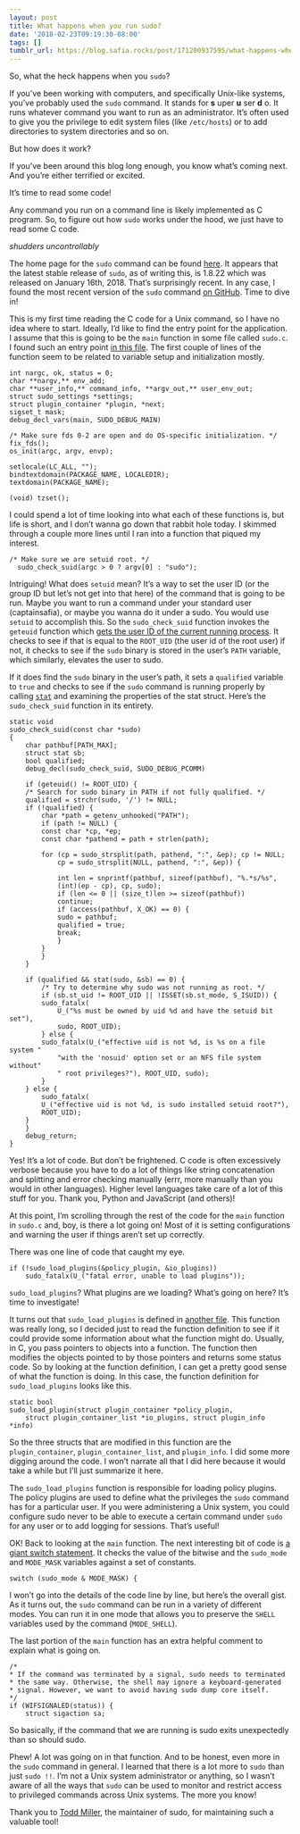 ```yaml
---
layout: post
title: What happens when you run sudo?
date: '2018-02-23T09:19:30-08:00'
tags: []
tumblr_url: https://blog.safia.rocks/post/171200937595/what-happens-when-you-run-sudo
---
```

So, what the heck happens when you `sudo`?

If you’ve been working with computers, and specifically Unix-like systems, you’ve probably used the `sudo` command. It stands for **s** uper **u** ser **d** o. It runs whatever command you want to run as an administrator. It’s often used to give you the privilege to edit system files (like `/etc/hosts`) or to add directories to system directories and so on.

But how does it work?

If you’ve been around this blog long enough, you know what’s coming next. And you’re either terrified or excited.

It’s time to read some code!

Any command you run on a command line is likely implemented as C program. So, to figure out how `sudo` works under the hood, we just have to read some C code.

_shudders uncontrollably_

The home page for the `sudo` command can be found [here](https://www.sudo.ws). It appears that the latest stable release of `sudo`, as of writing this, is 1.8.22 which was released on January 16th, 2018. That’s surprisingly recent. In any case, I found the most recent version of the `sudo` command [on GitHub](https://github.com/millert/sudo/tree/fc82a16655e566277678d2530e85f6bdf2d63b83). Time to dive in!

This is my first time reading the C code for a Unix command, so I have no idea where to start. Ideally, I’d like to find the entry point for the application. I assume that this is going to be the `main` function in some file called `sudo.c`. I found such an entry point [in this file](https://github.com/millert/sudo/blob/fc82a16655e566277678d2530e85f6bdf2d63b83/src/sudo.c#L131). The first couple of lines of the function seem to be related to variable setup and initialization mostly.

    int nargc, ok, status = 0;
    char **nargv,** env_add;
    char **user_info,** command_info, **argv_out,** user_env_out;
    struct sudo_settings *settings;
    struct plugin_container *plugin, *next;
    sigset_t mask;
    debug_decl_vars(main, SUDO_DEBUG_MAIN)
    
    /* Make sure fds 0-2 are open and do OS-specific initialization. */
    fix_fds();
    os_init(argc, argv, envp);
    
    setlocale(LC_ALL, "");
    bindtextdomain(PACKAGE_NAME, LOCALEDIR);
    textdomain(PACKAGE_NAME);
    
    (void) tzset();

I could spend a lot of time looking into what each of these functions is, but life is short, and I don’t wanna go down that rabbit hole today. I skimmed through a couple more lines until I ran into a function that piqued my interest.

    /* Make sure we are setuid root. */
      sudo_check_suid(argc > 0 ? argv[0] : "sudo");

Intriguing! What does `setuid` mean? It’s a way to set the user ID (or the group ID but let’s not get into that here) of the command that is going to be run. Maybe you want to run a command under your standard user (captainsafia), or maybe you wanna do it under a sudo. You would use `setuid` to accomplish this. So the `sudo_check_suid` function invokes the `geteuid` function which [gets the user ID of the current running process](https://linux.die.net/man/2/geteuid). It checks to see if that is equal to the `ROOT_UID` (the user id of the root user) if not, it checks to see if the `sudo` binary is stored in the user’s `PATH` variable, which similarly, elevates the user to sudo.

If it does find the `sudo` binary in the user’s path, it sets a `qualified` variable to `true` and checks to see if the `sudo` command is running properly by calling [`stat`](http://man7.org/linux/man-pages/man2/stat.2.html) and examining the properties of the stat struct. Here’s the `sudo_check_suid` function in its entirety.

    static void
    sudo_check_suid(const char *sudo)
    {
        char pathbuf[PATH_MAX];
        struct stat sb;
        bool qualified;
        debug_decl(sudo_check_suid, SUDO_DEBUG_PCOMM)
    
        if (geteuid() != ROOT_UID) {
        /* Search for sudo binary in PATH if not fully qualified. */
        qualified = strchr(sudo, '/') != NULL;
        if (!qualified) {
            char *path = getenv_unhooked("PATH");
            if (path != NULL) {
            const char *cp, *ep;
            const char *pathend = path + strlen(path);
    
            for (cp = sudo_strsplit(path, pathend, ":", &ep); cp != NULL;
                cp = sudo_strsplit(NULL, pathend, ":", &ep)) {
    
                int len = snprintf(pathbuf, sizeof(pathbuf), "%.*s/%s",
                (int)(ep - cp), cp, sudo);
                if (len <= 0 || (size_t)len >= sizeof(pathbuf))
                continue;
                if (access(pathbuf, X_OK) == 0) {
                sudo = pathbuf;
                qualified = true;
                break;
                }
            }
            }
        }
    
        if (qualified && stat(sudo, &sb) == 0) {
            /* Try to determine why sudo was not running as root. */
            if (sb.st_uid != ROOT_UID || !ISSET(sb.st_mode, S_ISUID)) {
            sudo_fatalx(
                U_("%s must be owned by uid %d and have the setuid bit set"),
                sudo, ROOT_UID);
            } else {
            sudo_fatalx(U_("effective uid is not %d, is %s on a file system "
                "with the 'nosuid' option set or an NFS file system without"
                " root privileges?"), ROOT_UID, sudo);
            }
        } else {
            sudo_fatalx(
            U_("effective uid is not %d, is sudo installed setuid root?"),
            ROOT_UID);
        }
        }
        debug_return;
    }

Yes! It’s a lot of code. But don’t be frightened. C code is often excessively verbose because you have to do a lot of things like string concatenation and splitting and error checking manually (errr, more manually than you would in other languages). Higher level languages take care of a lot of this stuff for you. Thank you, Python and JavaScript (and others)!

At this point, I’m scrolling through the rest of the code for the `main` function in `sudo.c` and, boy, is there a lot going on! Most of it is setting configurations and warning the user if things aren’t set up correctly.

There was one line of code that caught my eye.

    if (!sudo_load_plugins(&policy_plugin, &io_plugins))
        sudo_fatalx(U_("fatal error, unable to load plugins"));

`sudo_load_plugins`? What plugins are we loading? What’s going on here? It’s time to investigate!

It turns out that `sudo_load_plugins` is defined in [another file](https://github.com/millert/sudo/blob/fc82a16655e566277678d2530e85f6bdf2d63b83/src/load_plugins.c). This function was really long, so I decided just to read the function definition to see if it could provide some information about what the function might do. Usually, in C, you pass pointers to objects into a function. The function then modifies the objects pointed to by those pointers and returns some status code. So by looking at the function definition, I can get a pretty good sense of what the function is doing. In this case, the function definition for `sudo_load_plugins` looks like this.

    static bool
    sudo_load_plugin(struct plugin_container *policy_plugin,
        struct plugin_container_list *io_plugins, struct plugin_info *info)

So the three structs that are modified in this function are the `plugin_container`, `plugin_container_list`, and `plugin_info`. I did some more digging around the code. I won’t narrate all that I did here because it would take a while but I’ll just summarize it here.

The `sudo_load_plugins` function is responsible for loading policy plugins. The policy plugins are used to define what the privileges the `sudo` command has for a particular user. If you were administering a Unix system, you could configure sudo never to be able to execute a certain command under `sudo` for any user or to add logging for sessions. That’s useful!

OK! Back to looking at the `main` function. The next interesting bit of code is [a giant switch statement](https://github.com/millert/sudo/blob/fc82a16655e566277678d2530e85f6bdf2d63b83/src/sudo.c#L216). It checks the value of the bitwise and the `sudo_mode` and `MODE_MASK` variables against a set of constants.

    switch (sudo_mode & MODE_MASK) {

I won’t go into the details of the code line by line, but here’s the overall gist. As it turns out, the `sudo` command can be run in a variety of different modes. You can run it in one mode that allows you to preserve the `SHELL` variables used by the command (`MODE_SHELL`).

The last portion of the `main` function has an extra helpful comment to explain what is going on.

    /*
    * If the command was terminated by a signal, sudo needs to terminated
    * the same way. Otherwise, the shell may ignore a keyboard-generated
    * signal. However, we want to avoid having sudo dump core itself.
    */
    if (WIFSIGNALED(status)) {
        struct sigaction sa;

So basically, if the command that we are running is sudo exits unexpectedly than so should sudo.

Phew! A lot was going on in that function. And to be honest, even more in the `sudo` command in general. I learned that there is a lot more to `sudo` than just `sudo !!`. I’m not a Unix system administrator or anything, so I wasn’t aware of all the ways that `sudo` can be used to monitor and restrict access to privileged commands across Unix systems. The more you know!

Thank you to [Todd Miller](https://github.com/millert), the maintainer of sudo, for maintaining such a valuable tool!

